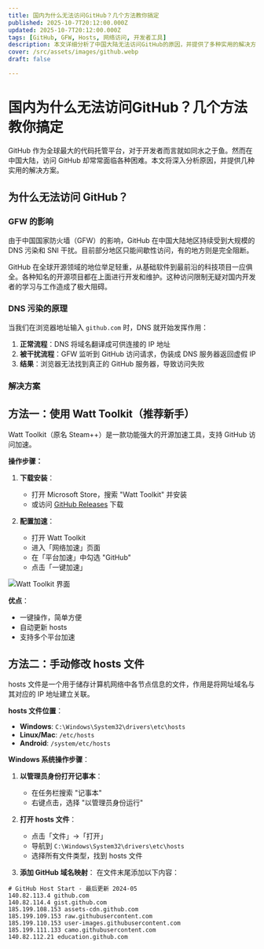 ```yaml
---
title: 国内为什么无法访问GitHub？几个方法教你搞定
published: 2025-10-7T20:12:00.000Z
updated: 2025-10-7T20:12:00.000Z
tags: [GitHub, GFW, Hosts, 网络访问, 开发者工具]
description: 本文详细分析了中国大陆无法访问GitHub的原因，并提供了多种实用的解决方案，包括修改hosts文件、使用加速工具等。
cover: /src/assets/images/github.webp
draft: false

---
```


# 国内为什么无法访问GitHub？几个方法教你搞定

GitHub 作为全球最大的代码托管平台，对于开发者而言就如同水之于鱼。然而在中国大陆，访问 GitHub 却常常面临各种困难。本文将深入分析原因，并提供几种实用的解决方案。

## 为什么无法访问 GitHub？

### GFW 的影响

由于中国国家防火墙（GFW）的影响，GitHub 在中国大陆地区持续受到大规模的 DNS 污染和 SNI 干扰。目前部分地区只能间歇性访问，有的地方则是完全阻断。

GitHub 在全球开源领域的地位举足轻重，从基础软件到最前沿的科技项目一应俱全。各种知名的开源项目都在上面进行开发和维护。这种访问限制无疑对国内开发者的学习与工作造成了极大阻碍。

### DNS 污染的原理

当我们在浏览器地址输入 `github.com` 时，DNS 就开始发挥作用：

1. **正常流程**：DNS 将域名翻译成可供连接的 IP 地址
2. **被干扰流程**：GFW 监听到 GitHub 访问请求，伪装成 DNS 服务器返回虚假 IP
3. **结果**：浏览器无法找到真正的 GitHub 服务器，导致访问失败

### 解决方案

## 方法一：使用 Watt Toolkit（推荐新手）

Watt Toolkit（原名 Steam++）是一款功能强大的开源加速工具，支持 GitHub 访问加速。

**操作步骤：**

1. **下载安装**：
   - 打开 Microsoft Store，搜索 "Watt Toolkit" 并安装
   - 或访问 [GitHub Releases](https://github.com/BeyondDimension/SteamTools/releases) 下载

2. **配置加速**：
   - 打开 Watt Toolkit
   - 进入「网络加速」页面
   - 在「平台加速」中勾选 "GitHub"
   - 点击「一键加速」

![Watt Toolkit 界面](https://steampp.net/images/home/js.webp)

**优点**：
- 一键操作，简单方便
- 自动更新 hosts
- 支持多个平台加速

## 方法二：手动修改 hosts 文件

hosts 文件是一个用于储存计算机网络中各节点信息的文件，作用是将网址域名与其对应的 IP 地址建立关联。

**hosts 文件位置**：
- **Windows**: `C:\Windows\System32\drivers\etc\hosts`
- **Linux/Mac**: `/etc/hosts`
- **Android**: `/system/etc/hosts`

**Windows 系统操作步骤**：

1. **以管理员身份打开记事本**：
   - 在任务栏搜索 "记事本"
   - 右键点击，选择 "以管理员身份运行"

2. **打开 hosts 文件**：
   - 点击「文件」→「打开」
   - 导航到 `C:\Windows\System32\drivers\etc\hosts`
   - 选择所有文件类型，找到 hosts 文件

3. **添加 GitHub 域名映射**：
   在文件末尾添加以下内容：

```hosts
# GitHub Host Start - 最后更新 2024-05
140.82.113.4 github.com
140.82.114.4 gist.github.com
185.199.108.153 assets-cdn.github.com
185.199.109.153 raw.githubusercontent.com
185.199.110.153 user-images.githubusercontent.com
185.199.111.133 camo.githubusercontent.com
140.82.112.21 education.github.com